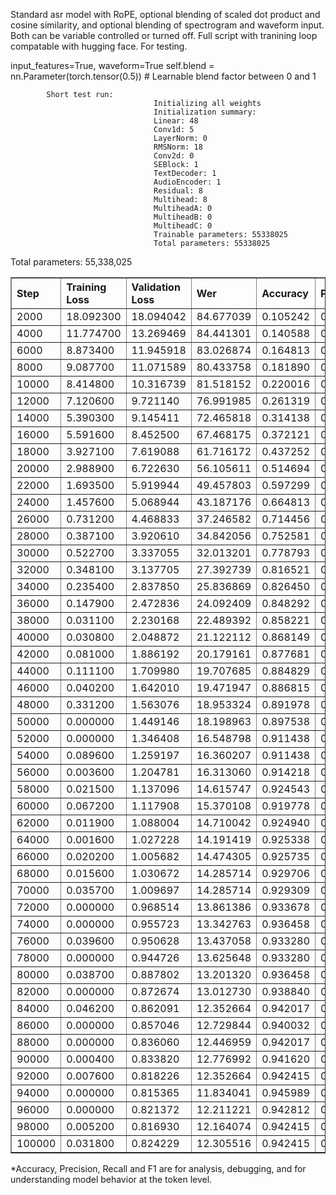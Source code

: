 Standard asr model with RoPE, optional blending of scaled dot product and cosine similarity, and optional blending of spectrogram and waveform input. 
Both can be variable controlled or turned off. Full script with tranining loop compatable with hugging face. For testing.

input_features=True, waveform=True
self.blend = nn.Parameter(torch.tensor(0.5)) # Learnable blend factor between 0 and 1 

            Short test run:
                                    Initializing all weights
                                    Initialization summary:
                                    Linear: 48
                                    Conv1d: 5
                                    LayerNorm: 0
                                    RMSNorm: 18
                                    Conv2d: 0
                                    SEBlock: 1
                                    TextDecoder: 1
                                    AudioEncoder: 1
                                    Residual: 8
                                    Multihead: 8
                                    MultiheadA: 0
                                    MultiheadB: 0
                                    MultiheadC: 0
                                    Trainable parameters: 55338025
                                    Total parameters: 55338025


<div> Total parameters: 55,338,025 </div>
    <table border="1" class="dataframe">
  <thead>
 <tr style="text-align: left;">
      <th>Step</th>
      <th>Training Loss</th>
      <th>Validation Loss</th>
      <th>Wer</th>
      <th>Accuracy</th>
      <th>Precision</th>
      <th>Recall</th>
      <th>F1</th>
    </tr>
  </thead>
  <tbody>
    <tr>
      <td>2000</td>
      <td>18.092300</td>
      <td>18.094042</td>
      <td>84.677039</td>
      <td>0.105242</td>
      <td>0.063004</td>
      <td>0.105242</td>
      <td>0.065817</td>
    </tr>
    <tr>
      <td>4000</td>
      <td>11.774700</td>
      <td>13.269469</td>
      <td>84.441301</td>
      <td>0.140588</td>
      <td>0.085592</td>
      <td>0.140588</td>
      <td>0.093962</td>
    </tr>
    <tr>
      <td>6000</td>
      <td>8.873400</td>
      <td>11.945918</td>
      <td>83.026874</td>
      <td>0.164813</td>
      <td>0.106469</td>
      <td>0.164813</td>
      <td>0.119764</td>
    </tr>
    <tr>
      <td>8000</td>
      <td>9.087700</td>
      <td>11.071589</td>
      <td>80.433758</td>
      <td>0.181890</td>
      <td>0.124660</td>
      <td>0.181890</td>
      <td>0.141570</td>
    </tr>
    <tr>
      <td>10000</td>
      <td>8.414800</td>
      <td>10.316739</td>
      <td>81.518152</td>
      <td>0.220016</td>
      <td>0.139223</td>
      <td>0.220016</td>
      <td>0.161180</td>
    </tr>
    <tr>
      <td>12000</td>
      <td>7.120600</td>
      <td>9.721140</td>
      <td>76.991985</td>
      <td>0.261319</td>
      <td>0.168419</td>
      <td>0.261319</td>
      <td>0.195558</td>
    </tr>
    <tr>
      <td>14000</td>
      <td>5.390300</td>
      <td>9.145411</td>
      <td>72.465818</td>
      <td>0.314138</td>
      <td>0.237863</td>
      <td>0.314138</td>
      <td>0.260354</td>
    </tr>
    <tr>
      <td>16000</td>
      <td>5.591600</td>
      <td>8.452500</td>
      <td>67.468175</td>
      <td>0.372121</td>
      <td>0.290982</td>
      <td>0.372121</td>
      <td>0.317709</td>
    </tr>
    <tr>
      <td>18000</td>
      <td>3.927100</td>
      <td>7.619088</td>
      <td>61.716172</td>
      <td>0.437252</td>
      <td>0.384644</td>
      <td>0.437252</td>
      <td>0.398461</td>
    </tr>
    <tr>
      <td>20000</td>
      <td>2.988900</td>
      <td>6.722630</td>
      <td>56.105611</td>
      <td>0.514694</td>
      <td>0.466956</td>
      <td>0.514694</td>
      <td>0.479414</td>
    </tr>
    <tr>
      <td>22000</td>
      <td>1.693500</td>
      <td>5.919944</td>
      <td>49.457803</td>
      <td>0.597299</td>
      <td>0.561372</td>
      <td>0.597299</td>
      <td>0.568058</td>
    </tr>
    <tr>
      <td>24000</td>
      <td>1.457600</td>
      <td>5.068944</td>
      <td>43.187176</td>
      <td>0.664813</td>
      <td>0.630534</td>
      <td>0.664813</td>
      <td>0.636420</td>
    </tr>
    <tr>
      <td>26000</td>
      <td>0.731200</td>
      <td>4.468833</td>
      <td>37.246582</td>
      <td>0.714456</td>
      <td>0.685669</td>
      <td>0.714456</td>
      <td>0.690794</td>
    </tr>
    <tr>
      <td>28000</td>
      <td>0.387100</td>
      <td>3.920610</td>
      <td>34.842056</td>
      <td>0.752581</td>
      <td>0.718280</td>
      <td>0.752581</td>
      <td>0.726407</td>
    </tr>
    <tr>
      <td>30000</td>
      <td>0.522700</td>
      <td>3.337055</td>
      <td>32.013201</td>
      <td>0.778793</td>
      <td>0.748308</td>
      <td>0.778793</td>
      <td>0.754799</td>
    </tr>
    <tr>
      <td>32000</td>
      <td>0.348100</td>
      <td>3.137705</td>
      <td>27.392739</td>
      <td>0.816521</td>
      <td>0.789249</td>
      <td>0.816521</td>
      <td>0.794745</td>
    </tr>
    <tr>
      <td>34000</td>
      <td>0.235400</td>
      <td>2.837850</td>
      <td>25.836869</td>
      <td>0.826450</td>
      <td>0.804915</td>
      <td>0.826450</td>
      <td>0.808204</td>
    </tr>
    <tr>
      <td>36000</td>
      <td>0.147900</td>
      <td>2.472836</td>
      <td>24.092409</td>
      <td>0.848292</td>
      <td>0.822547</td>
      <td>0.848292</td>
      <td>0.828575</td>
    </tr>
    <tr>
      <td>38000</td>
      <td>0.031100</td>
      <td>2.230168</td>
      <td>22.489392</td>
      <td>0.858221</td>
      <td>0.832547</td>
      <td>0.858221</td>
      <td>0.839435</td>
    </tr>
    <tr>
      <td>40000</td>
      <td>0.030800</td>
      <td>2.048872</td>
      <td>21.122112</td>
      <td>0.868149</td>
      <td>0.845544</td>
      <td>0.868149</td>
      <td>0.851453</td>
    </tr>
    <tr>
      <td>42000</td>
      <td>0.081000</td>
      <td>1.886192</td>
      <td>20.179161</td>
      <td>0.877681</td>
      <td>0.858592</td>
      <td>0.877681</td>
      <td>0.862592</td>
    </tr>
    <tr>
      <td>44000</td>
      <td>0.111100</td>
      <td>1.709980</td>
      <td>19.707685</td>
      <td>0.884829</td>
      <td>0.861480</td>
      <td>0.884829</td>
      <td>0.867254</td>
    </tr>
    <tr>
      <td>46000</td>
      <td>0.040200</td>
      <td>1.642010</td>
      <td>19.471947</td>
      <td>0.886815</td>
      <td>0.872261</td>
      <td>0.886815</td>
      <td>0.874384</td>
    </tr>
    <tr>
      <td>48000</td>
      <td>0.331200</td>
      <td>1.563076</td>
      <td>18.953324</td>
      <td>0.891978</td>
      <td>0.873376</td>
      <td>0.891978</td>
      <td>0.877740</td>
    </tr>
    <tr>
      <td>50000</td>
      <td>0.000000</td>
      <td>1.449146</td>
      <td>18.198963</td>
      <td>0.897538</td>
      <td>0.879116</td>
      <td>0.897538</td>
      <td>0.883927</td>
    </tr>
    <tr>
      <td>52000</td>
      <td>0.000000</td>
      <td>1.346408</td>
      <td>16.548798</td>
      <td>0.911438</td>
      <td>0.896957</td>
      <td>0.911438</td>
      <td>0.900420</td>
    </tr>
    <tr>
      <td>54000</td>
      <td>0.089600</td>
      <td>1.259197</td>
      <td>16.360207</td>
      <td>0.911438</td>
      <td>0.892535</td>
      <td>0.911438</td>
      <td>0.897926</td>
    </tr>
    <tr>
      <td>56000</td>
      <td>0.003600</td>
      <td>1.204781</td>
      <td>16.313060</td>
      <td>0.914218</td>
      <td>0.900028</td>
      <td>0.914218</td>
      <td>0.903210</td>
    </tr>
    <tr>
      <td>58000</td>
      <td>0.021500</td>
      <td>1.137096</td>
      <td>14.615747</td>
      <td>0.924543</td>
      <td>0.908271</td>
      <td>0.924543</td>
      <td>0.913154</td>
    </tr>
    <tr>
      <td>60000</td>
      <td>0.067200</td>
      <td>1.117908</td>
      <td>15.370108</td>
      <td>0.919778</td>
      <td>0.907544</td>
      <td>0.919778</td>
      <td>0.910139</td>
    </tr>
    <tr>
      <td>62000</td>
      <td>0.011900</td>
      <td>1.088004</td>
      <td>14.710042</td>
      <td>0.924940</td>
      <td>0.907473</td>
      <td>0.924940</td>
      <td>0.912866</td>
    </tr>
    <tr>
      <td>64000</td>
      <td>0.001600</td>
      <td>1.027228</td>
      <td>14.191419</td>
      <td>0.925338</td>
      <td>0.909092</td>
      <td>0.925338</td>
      <td>0.913723</td>
    </tr>
    <tr>
      <td>66000</td>
      <td>0.020200</td>
      <td>1.005682</td>
      <td>14.474305</td>
      <td>0.925735</td>
      <td>0.909920</td>
      <td>0.925735</td>
      <td>0.914692</td>
    </tr>
    <tr>
      <td>68000</td>
      <td>0.015600</td>
      <td>1.030672</td>
      <td>14.285714</td>
      <td>0.929706</td>
      <td>0.915055</td>
      <td>0.929706</td>
      <td>0.919430</td>
    </tr>
    <tr>
      <td>70000</td>
      <td>0.035700</td>
      <td>1.009697</td>
      <td>14.285714</td>
      <td>0.929309</td>
      <td>0.912733</td>
      <td>0.929309</td>
      <td>0.917668</td>
    </tr>
    <tr>
      <td>72000</td>
      <td>0.000000</td>
      <td>0.968514</td>
      <td>13.861386</td>
      <td>0.933678</td>
      <td>0.918284</td>
      <td>0.933678</td>
      <td>0.923120</td>
    </tr>
    <tr>
      <td>74000</td>
      <td>0.000000</td>
      <td>0.955723</td>
      <td>13.342763</td>
      <td>0.936458</td>
      <td>0.922170</td>
      <td>0.936458</td>
      <td>0.926470</td>
    </tr>
    <tr>
      <td>76000</td>
      <td>0.039600</td>
      <td>0.950628</td>
      <td>13.437058</td>
      <td>0.933280</td>
      <td>0.917714</td>
      <td>0.933280</td>
      <td>0.922634</td>
    </tr>
    <tr>
      <td>78000</td>
      <td>0.000000</td>
      <td>0.944726</td>
      <td>13.625648</td>
      <td>0.933280</td>
      <td>0.918627</td>
      <td>0.933280</td>
      <td>0.922984</td>
    </tr>
    <tr>
      <td>80000</td>
      <td>0.038700</td>
      <td>0.887802</td>
      <td>13.201320</td>
      <td>0.936458</td>
      <td>0.924333</td>
      <td>0.936458</td>
      <td>0.927376</td>
    </tr>
    <tr>
      <td>82000</td>
      <td>0.000000</td>
      <td>0.872674</td>
      <td>13.012730</td>
      <td>0.938840</td>
      <td>0.928047</td>
      <td>0.938840</td>
      <td>0.930471</td>
    </tr>
    <tr>
      <td>84000</td>
      <td>0.046200</td>
      <td>0.862091</td>
      <td>12.352664</td>
      <td>0.942017</td>
      <td>0.929719</td>
      <td>0.942017</td>
      <td>0.933114</td>
    </tr>
    <tr>
      <td>86000</td>
      <td>0.000000</td>
      <td>0.857046</td>
      <td>12.729844</td>
      <td>0.940032</td>
      <td>0.927587</td>
      <td>0.940032</td>
      <td>0.930960</td>
    </tr>
    <tr>
      <td>88000</td>
      <td>0.000000</td>
      <td>0.836060</td>
      <td>12.446959</td>
      <td>0.942017</td>
      <td>0.928478</td>
      <td>0.942017</td>
      <td>0.932626</td>
    </tr>
 <tr>
      <td>90000</td>
      <td>0.000400</td>
      <td>0.833820</td>
      <td>12.776992</td>
      <td>0.941620</td>
      <td>0.928891</td>
      <td>0.941620</td>
      <td>0.932617</td>
    </tr>
    <tr>
      <td>92000</td>
      <td>0.007600</td>
      <td>0.818226</td>
      <td>12.352664</td>
      <td>0.942415</td>
      <td>0.929752</td>
      <td>0.942415</td>
      <td>0.933300</td>
    </tr>
    <tr>
      <td>94000</td>
      <td>0.000000</td>
      <td>0.815365</td>
      <td>11.834041</td>
      <td>0.945989</td>
      <td>0.935079</td>
      <td>0.945989</td>
      <td>0.937764</td>
    </tr>
    <tr>
      <td>96000</td>
      <td>0.000000</td>
      <td>0.821372</td>
      <td>12.211221</td>
      <td>0.942812</td>
      <td>0.930952</td>
      <td>0.942812</td>
      <td>0.934042</td>
    </tr>
    <tr>
      <td>98000</td>
      <td>0.005200</td>
      <td>0.816930</td>
      <td>12.164074</td>
      <td>0.942415</td>
      <td>0.929443</td>
      <td>0.942415</td>
      <td>0.933270</td>
    </tr>
    <tr>
      <td>100000</td>
      <td>0.031800</td>
      <td>0.824229</td>
      <td>12.305516</td>
      <td>0.942415</td>
      <td>0.928827</td>
      <td>0.942415</td>
      <td>0.932923</td>
    </tr>
  </tbody>
</table><p>

*Accuracy, Precision, Recall and F1 are for analysis, debugging, and for understanding model behavior at the token level.

